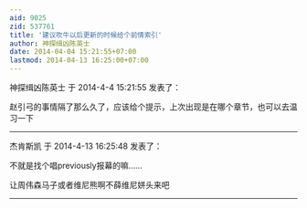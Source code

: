 ```yaml
---
aid: 9025
zid: 537761
title: '建议吹牛以后更新的时候给个前情索引'
author: 神探缉凶陈英士
date: 2014-04-04 15:21:55+07:00
lastmod: 2014-04-13 16:25:00+07:00
---
```


神探缉凶陈英士 于 2014-4-4 15:21:55 发表了：

赵引弓的事情隔了那么久了，应该给个提示，上次出现是在哪个章节，也可以去温习一下

---------

杰肯斯凯 于 2014-4-13 16:25:48 发表了：

不就是找个唱previously报幕的嘛……

让周伟森马子或者维尼熊啊不薛维尼姘头来吧

---------

